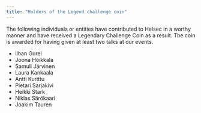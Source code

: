 ```yaml
---
title: "Holders of the Legend challenge coin"
---
```


The following individuals or entities have contributed to Helsec in a worthy manner and have received a Legendary Challenge Coin as a result. The coin is awarded for having given at least two talks at our events.

- Ilhan Gurel
- Joona Hoikkala
- Samuli Järvinen
- Laura Kankaala
- Antti Kurittu
- Pietari Sarjakivi
- Heikki Stark
- Niklas Särökaari
- Joakim Tauren